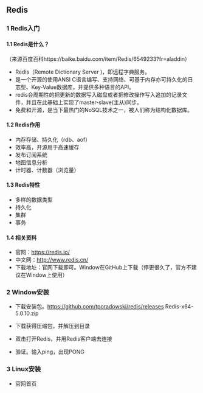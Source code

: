 ## Redis

### 1 Redis入门

#### 1.1 Redis是什么？

（来源百度百科https://baike.baidu.com/item/Redis/6549233?fr=aladdin）

* Redis（Remote Dictionary Server )，即远程字典服务。
* 是一个开源的使用ANSI C语言编写、支持网络、可基于内存亦可持久化的日志型、Key-Value数据库，并提供多种语言的API。
* redis会周期性的把更新的数据写入磁盘或者把修改操作写入追加的记录文件，并且在此基础上实现了master-slave(主从)同步。
* 免费和开源，是当下最热门的NoSQL技术之一，被人们称为结构化数据库。



#### 1.2 Redis作用

* 内存存储、持久化（rdb、aof）
* 效率高，开源用于高速缓存
* 发布订阅系统
* 地图信息分析
* 计时器、计数器（浏览量）



#### 1.3 Redis特性

* 多样的数据类型
* 持久化
* 集群
* 事务



#### 1.4 相关资料

* 官网：https://redis.io/
* 中文网：http://www.redis.cn/
* 下载地址：官网下载即可。Window在GitHub上下载（停更很久了，官方不建议在Window上使用）



### 2 Window安装

* 下载安装包。https://github.com/tporadowski/redis/releases Redis-x64-5.0.10.zip

* 下载获得压缩包，并解压到目录
* 双击打开Redis，并用Redis客户端去连接
* 验证。输入ping，出现PONG



### 3 Linux安装

* 官网首页

